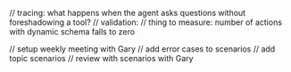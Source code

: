 // tracing: what happens when the agent asks questions without foreshadowing a tool?
// validation: 
// thing to measure: number of actions with dynamic schema falls to zero

// setup weekly meeting with Gary
// add error cases to scenarios
// add topic scenarios
// review with scenarios with Gary